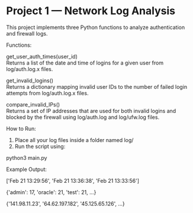 # Project 1 — Network Log Analysis

This project implements three Python functions to analyze authentication and firewall logs.

Functions:

get_user_auth_times(user_id)  
Returns a list of the date and time of logins for a given user from log/auth.log.x files.

get_invalid_logins()  
Returns a dictionary mapping invalid user IDs to the number of failed login attempts from log/auth.log.x files.

compare_invalid_IPs()  
Returns a set of IP addresses that are used for both invalid logins and blocked by the firewall using log/auth.log and log/ufw.log files.

How to Run:

1. Place all your log files inside a folder named log/
2. Run the script using:

python3 main.py

Example Output:

['Feb 21 13:29:56', 'Feb 21 13:36:38', 'Feb 21 13:33:56']

{'admin': 17, 'oracle': 21, 'test': 21, ...}

{'141.98.11.23', '64.62.197.182', '45.125.65.126', ...}
